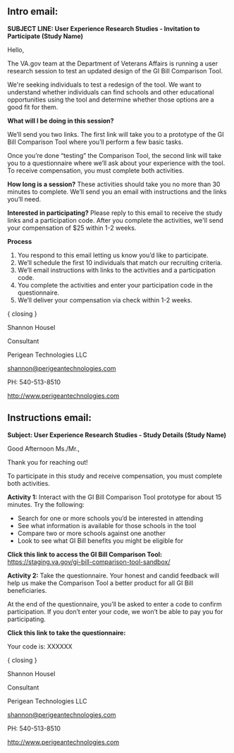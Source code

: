 ## Intro email:

**SUBJECT LINE: User Experience Research Studies - Invitation to Participate (Study Name)**

Hello,

The VA.gov team at the Department of Veterans Affairs is running a user research session to test an updated design of the GI Bill Comparison Tool.

We're seeking individuals to test a redesign of the tool. We want to understand whether individuals can find schools and other educational opportunities using the tool and determine whether those options are a good fit for them.


**What will I be doing in this session?** 

We’ll send you two links. The first link will take you to a prototype of the GI Bill Comparison Tool where you’ll perform a few basic tasks.

Once you’re done “testing” the Comparison Tool, the second link will take you to a questionnaire where we’ll ask about your experience with the tool. To receive compensation, you must complete both activities.

 

**How long is a session?** 
These activities should take you no more than 30 minutes to complete.  We’ll send you an email with instructions and the links you’ll need.  
 

**Interested in participating?** Please reply to this email to receive the study links and a participation code. After you complete the activities, we'll send your compensation of $25 within 1-2 weeks.


**Process**

1.	You respond to this email letting us know you’d like to participate.
2. We’ll schedule the first 10 individuals that match our recruiting criteria. 
3. We’ll email instructions with links to the activities and a participation code.
4. You complete the activities and enter your participation code in the questionnaire.
5. We’ll deliver your compensation via check within 1-2 weeks.

{ closing }

Shannon Housel

Consultant

Perigean Technologies LLC

shannon@perigeantechnologies.com

PH: 540-513-8510

http://www.perigeantechnologies.com

## Instructions email:

**Subject: User Experience Research Studies - Study Details (Study Name)**

Good Afternoon Ms./Mr., 

Thank you for reaching out! 

To participate in this study and receive compensation, you must complete both activities.

**Activity 1:** Interact with the GI Bill Comparison Tool prototype for about 15 minutes. Try the following:
*	Search for one or more schools you’d be interested in attending
*	See what information is available for those schools in the tool
*	Compare two or more schools against one another
*	Look to see what GI Bill benefits you might be eligible for

**Click this link to access the GI Bill Comparison Tool:** https://staging.va.gov/gi-bill-comparison-tool-sandbox/

**Activity 2:** Take the questionnaire. Your honest and candid feedback will help us make the Comparison Tool a better product for all GI Bill beneficiaries.

At the end of the questionnaire, you’ll be asked to enter a code to confirm participation.  If you don’t enter your code, we won’t be able to pay you for participating.

**Click this link to take the questionnaire:** <SurveyMonkey link>
  
Your code is: XXXXXX

{ closing }

Shannon Housel

Consultant

Perigean Technologies LLC

shannon@perigeantechnologies.com

PH: 540-513-8510

http://www.perigeantechnologies.com
